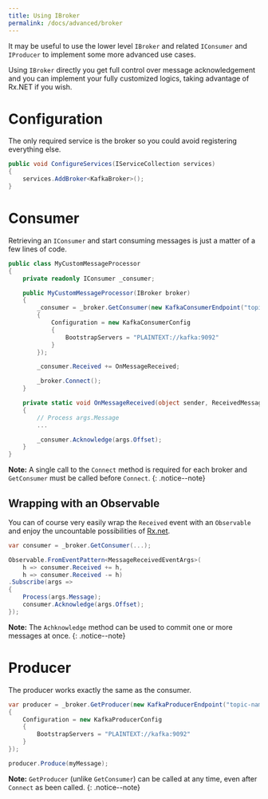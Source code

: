 ```yaml
---
title: Using IBroker
permalink: /docs/advanced/broker
---
```


It may be useful to use the lower level `IBroker` and related `IConsumer` and `IProducer` to implement some more advanced use cases.

Using `IBroker` directly you get full control over message acknowledgement and you can implement your fully customized logics, taking advantage of Rx.NET if you wish.

# Configuration

The only required service is the broker so you could avoid registering everything else.

```c#
public void ConfigureServices(IServiceCollection services)
{
    services.AddBroker<KafkaBroker>();
}
```

# Consumer

Retrieving an `IConsumer` and start consuming messages is just a matter of a few lines of code.

```c#
public class MyCustomMessageProcessor
{
    private readonly IConsumer _consumer;

    public MyCustomMessageProcessor(IBroker broker)
    {
        _consumer = _broker.GetConsumer(new KafkaConsumerEndpoint("topic-name")
        {
            Configuration = new KafkaConsumerConfig
            {
                BootstrapServers = "PLAINTEXT://kafka:9092"
            }
        });

        _consumer.Received += OnMessageReceived;

        _broker.Connect();
    }

    private static void OnMessageReceived(object sender, ReceivedMessageEventArgs args)
    {
        // Process args.Message
        ...

        _consumer.Acknowledge(args.Offset);
    }
}
```

**Note:** A single call to the `Connect` method is required for each broker and `GetConsumer` must be called before `Connect`. {: .notice--note}

## Wrapping with an Observable

You can of course very easily wrap the `Received` event with an `Observable` and enjoy the uncountable possibilities of [Rx.net](https://github.com/dotnet/reactive).

```c#
var consumer = _broker.GetConsumer(...);

Observable.FromEventPattern<MessageReceivedEventArgs>(
    h => consumer.Received += h,
    h => consumer.Received -= h)
.Subscribe(args => 
{
    Process(args.Message);
    consumer.Acknowledge(args.Offset);
});
```

**Note:** The `Achknowledge` method can be used to commit one or more messages at once. {: .notice--note}

# Producer

The producer works exactly the same as the consumer.

```c#
var producer = _broker.GetProducer(new KafkaProducerEndpoint("topic-name")
{
    Configuration = new KafkaProducerConfig
    {
        BootstrapServers = "PLAINTEXT://kafka:9092"
    }
});

producer.Produce(myMessage);
```

**Note:** `GetProducer` (unlike `GetConsumer`) can be called at any time, even after `Connect` as been called. {: .notice--note}